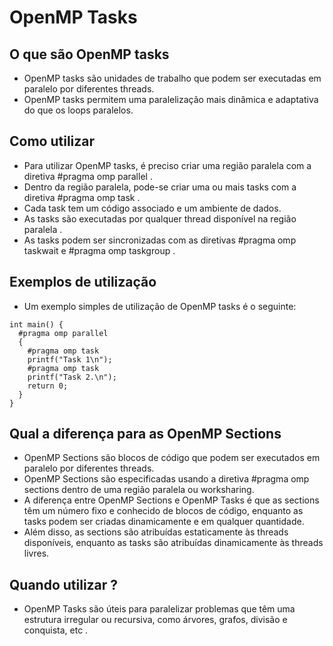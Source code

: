 # OpenMP Tasks

## O que são OpenMP tasks
- OpenMP tasks são unidades de trabalho que podem ser executadas em paralelo por diferentes threads.
- OpenMP tasks permitem uma paralelização mais dinâmica e adaptativa do que os loops paralelos.

## Como utilizar
- Para utilizar OpenMP tasks, é preciso criar uma região paralela com a diretiva #pragma omp parallel .
- Dentro da região paralela, pode-se criar uma ou mais tasks com a diretiva #pragma omp task .
- Cada task tem um código associado e um ambiente de dados.
- As tasks são executadas por qualquer thread disponível na região paralela .
- As tasks podem ser sincronizadas com as diretivas #pragma omp taskwait e #pragma omp taskgroup .

## Exemplos de utilização
- Um exemplo simples de utilização de OpenMP tasks é o seguinte:

```
int main() {
  #pragma omp parallel
  {
    #pragma omp task
    printf("Task 1\n");
    #pragma omp task
    printf("Task 2.\n");
    return 0;
  }
}
```

## Qual a diferença para as OpenMP Sections
- OpenMP Sections são blocos de código que podem ser executados em paralelo por diferentes threads.
- OpenMP Sections são especificadas usando a diretiva #pragma omp sections dentro de uma região paralela ou worksharing.
- A diferença entre OpenMP Sections e OpenMP Tasks é que as sections têm um número fixo e conhecido de blocos de código, enquanto as tasks podem ser criadas dinamicamente e em qualquer quantidade.
- Além disso, as sections são atribuídas estaticamente às threads disponíveis, enquanto as tasks são atribuídas dinamicamente às threads livres.

## Quando utilizar ?
- OpenMP Tasks são úteis para paralelizar problemas que têm uma estrutura irregular ou recursiva, como árvores, grafos, divisão e conquista, etc .
